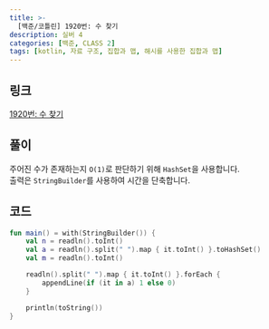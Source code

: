 ```yaml
---
title: >-
  [백준/코틀린] 1920번: 수 찾기
description: 실버 4
categories: [백준, CLASS 2]
tags: [kotlin, 자료 구조, 집합과 맵, 해시를 사용한 집합과 맵]
---
```


## 링크
[1920번: 수 찾기](https://www.acmicpc.net/problem/1920)

## 풀이
주어진 수가 존재하는지 `O(1)`로 판단하기 위해 `HashSet`을 사용합니다.\
출력은 `StringBuilder`를 사용하여 시간을 단축합니다.

## 코드
```kotlin
fun main() = with(StringBuilder()) {
    val n = readln().toInt()
    val a = readln().split(" ").map { it.toInt() }.toHashSet()
    val m = readln().toInt()

    readln().split(" ").map { it.toInt() }.forEach {
        appendLine(if (it in a) 1 else 0)
    }

    println(toString())
}

```
